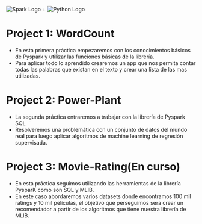 ![Spark Logo](http://spark-mooc.github.io/web-assets/images/ta_Spark-logo-small.png) + ![Python Logo](http://spark-mooc.github.io/web-assets/images/python-logo-master-v3-TM-flattened_small.png)


# Project 1: WordCount

- En esta primera práctica empezaremos con los conocimientos básicos de Pyspark y utilizar las funciones básicas de la librería.
- Para aplicar todo lo aprendido crearemos un app que nos permita contar todas las palabras que existan en el texto y crear una lista de las mas utilizadas.

# Project 2: Power-Plant

- La segunda práctica entraremos a trabajar con la librería de Pyspark SQL 
- Resolveremos una problemática con un conjunto de datos del mundo real para luego aplicar algoritmos de machine learning de regresión supervisada.

# Project 3: Movie-Rating(En curso)

- En esta práctica seguimos utilizando las herramientas de la librería PysparK como son SQL y MLIB.
- En este caso abordaremos varios datasets donde encontramos 100 mil ratings y 10 mil películas, el objetivo que perseguimos sera crear un recomendador a partir de los algoritmos que tiene nuestra librería de MLIB.